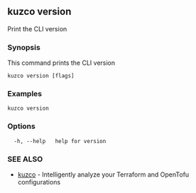 ## kuzco version

Print the CLI version

### Synopsis

This command prints the CLI version

```
kuzco version [flags]
```

### Examples

```
kuzco version
```

### Options

```
  -h, --help   help for version
```

### SEE ALSO

* [kuzco](kuzco.md)	 - Intelligently analyze your Terraform and OpenTofu configurations

